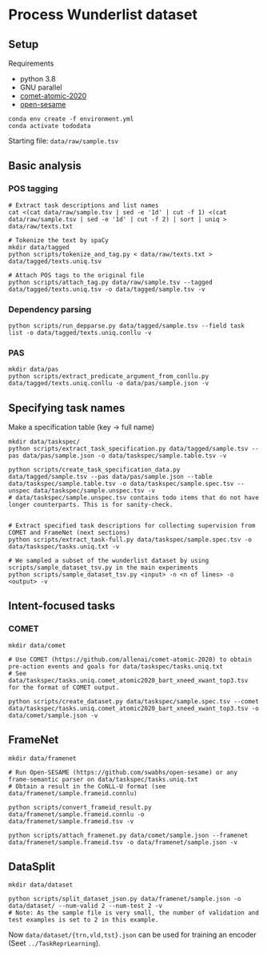 # Process Wunderlist dataset

## Setup

Requirements

- python 3.8
- GNU parallel
- [comet-atomic-2020](https://github.com/allenai/comet-atomic-2020)
- [open-sesame](https://github.com/swabhs/open-sesame)

``` shell
conda env create -f environment.yml
conda activate tododata
```

Starting file: `data/raw/sample.tsv`

## Basic analysis

### POS tagging

```shell
# Extract task descriptions and list names
cat <(cat data/raw/sample.tsv | sed -e '1d' | cut -f 1) <(cat data/raw/sample.tsv | sed -e '1d' | cut -f 2) | sort | uniq > data/raw/texts.txt

# Tokenize the text by spaCy
mkdir data/tagged
python scripts/tokenize_and_tag.py < data/raw/texts.txt > data/tagged/texts.uniq.tsv

# Attach POS tags to the original file
python scripts/attach_tag.py data/raw/sample.tsv --tagged data/tagged/texts.uniq.tsv -o data/tagged/sample.tsv -v
```

### Dependency parsing

```shell
python scripts/run_depparse.py data/tagged/sample.tsv --field task list -o data/tagged/texts.uniq.conllu -v
```

### PAS

```shell
mkdir data/pas
python scripts/extract_predicate_argument_from_conllu.py data/tagged/texts.uniq.conllu -o data/pas/sample.json -v
```

## Specifying task names

Make a specification table (key -> full name)

```shell
mkdir data/taskspec/
python scripts/extract_task_specification.py data/tagged/sample.tsv --pas data/pas/sample.json -o data/taskspec/sample.table.tsv -v

python scripts/create_task_specification_data.py data/tagged/sample.tsv --pas data/pas/sample.json --table data/taskspec/sample.table.tsv -o data/taskspec/sample.spec.tsv --unspec data/taskspec/sample.unspec.tsv -v
# data/taskspec/sample.unspec.tsv contains todo items that do not have longer counterparts. This is for sanity-check.


# Extract specified task descriptions for collecting supervision from COMET and FrameNet (next sections)
python scripts/extract_task-full.py data/taskspec/sample.spec.tsv -o data/taskspec/tasks.uniq.txt -v

# We sampled a subset of the wunderlist dataset by using scripts/sample_dataset_tsv.py in the main experiments
python scripts/sample_dataset_tsv.py <input> -n <n of lines> -o <output> -v
```


## Intent-focused tasks

### COMET

```shell
mkdir data/comet

# Use COMET (https://github.com/allenai/comet-atomic-2020) to obtain pre-action events and goals for data/taskspec/tasks.uniq.txt
# See data/taskspec/tasks.uniq.comet_atomic2020_bart_xneed_xwant_top3.tsv for the format of COMET output.

python scripts/create_dataset.py data/taskspec/sample.spec.tsv --comet data/taskspec/tasks.uniq.comet_atomic2020_bart_xneed_xwant_top3.tsv -o data/comet/sample.json -v
```


## FrameNet

``` shell
mkdir data/framenet

# Run Open-SESAME (https://github.com/swabhs/open-sesame) or any frame-semantic parser on data/taskspec/tasks.uniq.txt
# Obtain a result in the CoNLL-U format (see data/framenet/sample.frameid.connlu)

python scripts/convert_frameid_result.py data/framenet/sample.frameid.connlu -o data/framenet/sample.frameid.tsv -v

python scripts/attach_framenet.py data/comet/sample.json --framenet data/framenet/sample.frameid.tsv -o data/framenet/sample.json -v
```


## DataSplit

```shell
mkdir data/dataset

python scripts/split_dataset_json.py data/framenet/sample.json -o data/dataset/ --num-valid 2 --num-test 2 -v
# Note: As the sample file is very small, the number of validation and test examples is set to 2 in this example.
```

Now `data/dataset/{trn,vld,tst}.json` can be used for training an encoder (Seet `../TaskReprLearning`).
